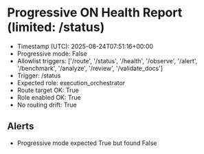 # Progressive ON Health Report (limited: /status)

- Timestamp (UTC): 2025-08-24T07:51:16+00:00
- Progressive mode: False
- Allowlist triggers: ['/route', '/status', '/health', '/observe', '/alert', '/benchmark', '/analyze', '/review', '/validate_docs']
- Trigger: /status
- Expected role: execution_orchestrator
- Route target OK: True
- Role enabled OK: True
- No routing drift: True

## Alerts
- Progressive mode expected True but found False
